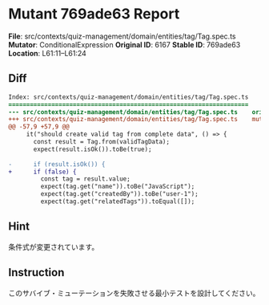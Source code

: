 # Mutant 769ade63 Report

**File**: src/contexts/quiz-management/domain/entities/tag/Tag.spec.ts
**Mutator**: ConditionalExpression
**Original ID**: 6167
**Stable ID**: 769ade63
**Location**: L61:11–L61:24

## Diff

```diff
Index: src/contexts/quiz-management/domain/entities/tag/Tag.spec.ts
===================================================================
--- src/contexts/quiz-management/domain/entities/tag/Tag.spec.ts	original
+++ src/contexts/quiz-management/domain/entities/tag/Tag.spec.ts	mutated #6167
@@ -57,9 +57,9 @@
     it("should create valid tag from complete data", () => {
       const result = Tag.from(validTagData);
       expect(result.isOk()).toBe(true);
 
-      if (result.isOk()) {
+      if (false) {
         const tag = result.value;
         expect(tag.get("name")).toBe("JavaScript");
         expect(tag.get("createdBy")).toBe("user-1");
         expect(tag.get("relatedTags")).toEqual([]);
```

## Hint

条件式が変更されています。

## Instruction

このサバイブ・ミューテーションを失敗させる最小テストを設計してください。
